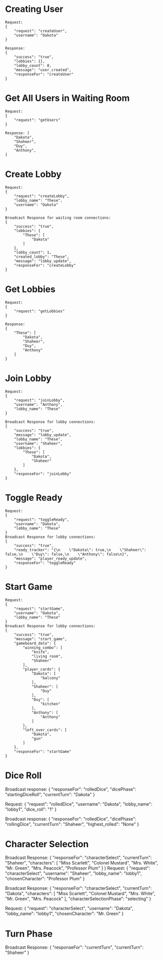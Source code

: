 # Creating User
    Request: 
    {
        "request": "createUser",
        "username": "Dakota"
    }

    Response: 
    {
        "success": "true",
        "lobbies": {},
        "lobby_count": 0,
        "message": "user_created",
        "responseFor": "createUser"
    }

# Get All Users in Waiting Room
    Request:
    {
        "request": "getUsers"
    }

    Response: [
        "Dakota",
        "Shaheer",
        "Duy",
        "Anthony",
    ]

# Create Lobby
    Request:
    {
        "request": "createLobby",
        "lobby_name": "These",
        "username": "Dakota"
    }

    Broadcast Response for waiting room connections: 
    {
        "success": "true",
        "lobbies": {
            "These": [
                "Dakota"
            ]
        },
        "lobby_count": 1,
        "created_lobby": "These",
        "message": "lobby_update",
        "responseFor": "createLobby"
    }

# Get Lobbies
    Request:
    {
        "request": "getLobbies"
    }

    Response:
    {
        "These": [
            "Dakota",
            "Shaheer",
            "Duy",
            "Anthony"
        ]
    }

# Join Lobby
    Request:
    {
        "request": "joinLobby",
        "username": "Anthony",
        "lobby_name": "These"
    }

    Broadcast Response for lobby connections:
    {
        "success": "true",
        "message": "lobby_update",
        "lobby_name": "These",
        "username": "Shaheer",
        "lobbies": {
            "These": [
                "Dakota",
                "Shaheer"
            ]
        },
        "responseFor": "joinLobby"
    }

# Toggle Ready
    Request:
    {
        "request": "toggleReady",
        "username": "Dakota",
        "lobby_name": "These"
    }
    Broadcast Response for lobby connections:
    {
        "success": "true",
        "ready_tracker": "{\n    \"Dakota\": true,\n    \"Shaheer\": false,\n    \"Duy\": false,\n    \"Anthony\": false\n}",
        "message": "player_ready_update",
        "responseFor": "toggleReady"
    }

# Start Game
    Request:
    {
        "request": "startGame",
        "username": "Dakota",
        "lobby_name": "These"
    }
    Broadcast Response for lobby connections:
    {
        "success": "true",
        "message": "start_game",
        "gameboard_data": {
            "winning_combo": [
                "knife",
                "living room",
                "Shaheer"
            ],
            "player_cards": {
                "Dakota": [
                    "balcony"
                ],
                "Shaheer": [
                    "Duy"
                ],
                "Duy": [
                    "kitchen"
                ],
                "Anthony": [
                    "Anthony"
                ]
            },
            "left_over_cards": [
                "Dakota",
                "gun"
            ]
        },
        "responseFor": "startGame"
    }

# Dice Roll
Broadcast response: {
    "responseFor": "rolledDice",
    "dicePhase": "startingDiceRoll",
    "currentTurn": "Dakota"
}

Request: {
    "request": "rolledDice",
    "username": "Dakota",
    "lobby_name": "lobby1",
    "dice_roll": "1"
}

Broadcast response: {
    "responseFor": "rolledDice",
    "dicePhase": "rollingDice",
    "currentTurn": "Shaheer",
    "highest_rolled": "None"
}

# Character Selection
Broadcast Response: {
    "responseFor": "characterSelect",
    "currentTurn": "Shaheer",
    "characters": [
        "Miss Scarlett",
        "Colonel Mustard",
        "Mrs. White",
        "Mr. Green",
        "Mrs. Peacock",
        "Professor Plum"
    ]
}
Request: {
    "request": "characterSelect",
    "username": "Shaheer",
    "lobby_name": "lobby1",
    "chosenCharacter": "Professor Plum"
}

Broadcast Response: {
    "responseFor": "characterSelect",
    "currentTurn": "Dakota",
    "characters": [
        "Miss Scarlett",
        "Colonel Mustard",
        "Mrs. White",
        "Mr. Green",
        "Mrs. Peacock"
    ],
    "characterSelectionPhase": "selecting"
}

Request: 
{
    "request": "characterSelect",
    "username": "Dakota",
    "lobby_name": "lobby1",
    "chosenCharacter": "Mr. Green"
}

# Turn Phase
Broadcast Response: {
    "responseFor": "currentTurn",
    "currentTurn": "Shaheer"
}